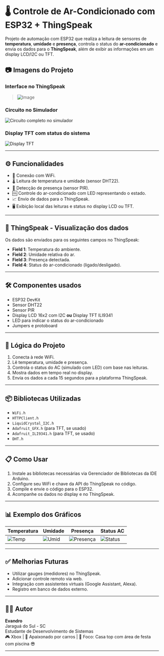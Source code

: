 # 🌡️ Controle de Ar-Condicionado com ESP32 + ThingSpeak

Projeto de automação com ESP32 que realiza a leitura de sensores de **temperatura**, **umidade** e **presença**, controla o status do **ar-condicionado** e envia os dados para o **ThingSpeak**, além de exibir as informações em um display LCD/I2C ou TFT.

## 📷 Imagens do Projeto

### Interface no ThingSpeak

> ![Image](https://github.com/user-attachments/assets/e4c093b6-a6bd-4d96-b505-a2e91e74f013)

### Circuito no Simulador

![Circuito completo no simulador](./simulador_circuito.png)

### Display TFT com status do sistema

![Display TFT](./display_tft_status.png)

---

## ⚙️ Funcionalidades

- 📡 Conexão com WiFi.
- 🌡️ Leitura de temperatura e umidade (sensor DHT22).
- 🚶 Detecção de presença (sensor PIR).
- 🆒 Controle do ar-condicionado com LED representando o estado.
- 📈 Envio de dados para o ThingSpeak.
- 🖥️ Exibição local das leituras e status no display LCD ou TFT.

---

## 📶 ThingSpeak - Visualização dos dados

Os dados são enviados para os seguintes campos no ThingSpeak:

- **Field 1**: Temperatura do ambiente.
- **Field 2**: Umidade relativa do ar.
- **Field 3**: Presença detectada.
- **Field 4**: Status do ar-condicionado (ligado/desligado).

---

## 🛠️ Componentes usados

- ESP32 DevKit
- Sensor DHT22
- Sensor PIR
- Display LCD 16x2 com I2C **ou** Display TFT ILI9341
- LED para indicar o status do ar-condicionado
- Jumpers e protoboard

---

## 🧠 Lógica do Projeto

1. Conecta à rede WiFi.
2. Lê temperatura, umidade e presença.
3. Controla o status do AC (simulado com LED) com base nas leituras.
4. Mostra dados em tempo real no display.
5. Envia os dados a cada 15 segundos para a plataforma ThingSpeak.

---

## 📦 Bibliotecas Utilizadas

- `WiFi.h`  
- `HTTPClient.h`  
- `LiquidCrystal_I2C.h`  
- `Adafruit_GFX.h` (para TFT, se usado)  
- `Adafruit_ILI9341.h` (para TFT, se usado)  
- `DHT.h`

---

## 📋 Como Usar

1. Instale as bibliotecas necessárias via Gerenciador de Bibliotecas da IDE Arduino.
2. Configure seu WiFi e chave da API do ThingSpeak no código.
3. Compile e envie o código para o ESP32.
4. Acompanhe os dados no display e no ThingSpeak.

---

## 📊 Exemplo dos Gráficos

| Temperatura | Umidade | Presença | Status AC |
|-------------|---------|----------|-----------|
| ![Temp](./Captura%20de%20tela%202025-05-22%20202135.png) | ![Umid](./Captura%20de%20tela%202025-05-22%20202135.png) | ![Presença](./Captura%20de%20tela%202025-05-22%20202135.png) | ![Status](./Captura%20de%20tela%202025-05-22%20202135.png) |

---

## ✅ Melhorias Futuras

- Utilizar gauges (medidores) no ThingSpeak.
- Adicionar controle remoto via web.
- Integração com assistentes virtuais (Google Assistant, Alexa).
- Registro em banco de dados externo.

---

## 👨‍💻 Autor

**Evandro**  
Jaraguá do Sul - SC  
Estudante de Desenvolvimento de Sistemas  
🎮 Xbox | 🚗 Apaixonado por carros | 🎯 Foco: Casa top com área de festa com piscina 😎

---

